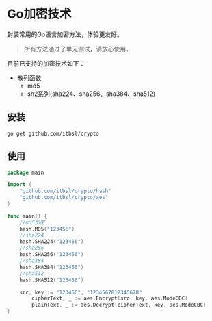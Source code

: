 # Go加密技术

封装常用的Go语言加密方法，体验更友好。
>所有方法通过了单元测试，请放心使用。

目前已支持的加密技术如下：

- 散列函数
  - md5
  - sh2系列(sha224、sha256、sha384、sha512)


## 安装

```shell
go get github.com/itbsl/crypto
```

## 使用

```go
package main

import (
	"github.com/itbsl/crypto/hash"
    "github.com/itbsl/crypto/aes"
)

func main() {
	//md5加密
	hash.MD5("123456")
	//sha224
	hash.SHA224("123456")
	//sha256
	hash.SHA256("123456")
	//sha384
	hash.SHA384("123456")
	//sha512
	hash.SHA512("123456")

	src, key := "123456", "1234567812345678"
        cipherText, _ := aes.Encrypt(src, key, aes.ModeCBC)
        plainText, _ := aes.Decrypt(cipherText, key, aes.ModeCBC)
}
```